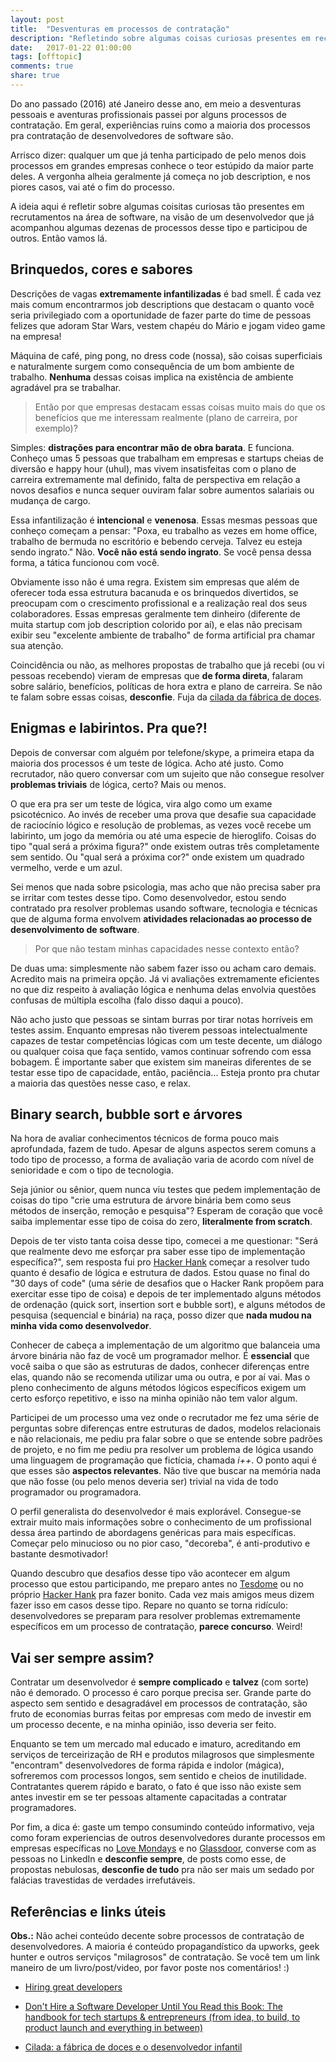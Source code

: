 ```yaml
---
layout: post
title:  "Desventuras em processos de contratação"
description: "Refletindo sobre algumas coisas curiosas presentes em recrutamentos na área de software."
date:   2017-01-22 01:00:00
tags: [offtopic]
comments: true
share: true
---
```



Do ano passado (2016) até Janeiro desse ano, em meio a desventuras pessoais e aventuras profissionais passei por alguns processos de contratação. Em geral, experiências ruins como a maioria dos processos pra contratação de desenvolvedores de software são.

Arrisco dizer: qualquer um que já tenha participado de pelo menos dois processos em grandes empresas conhece o teor estúpido da maior parte deles. A vergonha alheia geralmente já começa no job description, e nos piores casos, vai até o fim do processo. 

A ideia aqui é refletir sobre algumas coisitas curiosas tão presentes em recrutamentos na área de software, na visão de um desenvolvedor que já acompanhou algumas dezenas de processos desse tipo e participou de outros. Então vamos lá.


Brinquedos, cores e sabores
-------------
Descrições de vagas **extremamente infantilizadas** é bad smell. É cada vez mais comum encontrarmos job descriptions que destacam o quanto você seria privilegiado com a oportunidade de fazer parte do time de pessoas felizes que adoram Star Wars, vestem chapéu do Mário e jogam video game na empresa! 

Máquina de café, ping pong, no dress code (nossa), são coisas superficiais e naturalmente surgem como consequência de um bom ambiente de trabalho. **Nenhuma** dessas coisas implica na existência de ambiente agradável pra se trabalhar. 

> Então por que empresas destacam essas coisas muito mais do que os benefícios que me interessam realmente (plano de carreira, por exemplo)?

Simples: **distrações para encontrar mão de obra barata**. E funciona. Conheço umas 5 pessoas que trabalham em empresas e startups cheias de diversão e happy hour (uhul), mas vivem insatisfeitas com o plano de carreira extremamente mal definido, falta de perspectiva em relação a novos desafios e nunca sequer ouviram falar sobre aumentos salariais ou mudança de cargo.

Essa infantilização é **intencional** e **venenosa**. Essas mesmas pessoas que conheço começam a pensar: "Poxa, eu trabalho as vezes em home office, trabalho de bermuda no escritório e bebendo cerveja. Talvez eu esteja sendo ingrato." Não. **Você não está sendo ingrato**. Se você pensa dessa forma, a tática funcionou com você.

Obviamente isso não é uma regra. Existem sim empresas que além de oferecer toda essa estrutura bacanuda e os brinquedos divertidos, se preocupam com o crescimento profissional e a realização real dos seus colaboradores. Essas empresas geralmente tem dinheiro (diferente de muita startup com job description colorido por aí), e elas não precisam exibir seu "excelente ambiente de trabalho" de forma artificial pra chamar sua atenção.

Coincidência ou não, as melhores propostas de trabalho que já recebi (ou vi pessoas recebendo)  vieram de empresas que **de forma direta**, falaram sobre salário, benefícios, políticas de hora extra e plano de carreira. Se não te falam sobre essas coisas, **desconfie**. Fuja da [cilada da fábrica de doces](http://www.itexto.net/devkico/?p=1460).

Enigmas e labirintos. Pra que?!
----
Depois de conversar com alguém por telefone/skype, a primeira etapa da maioria dos processos é um teste de lógica. Acho até justo. Como recrutador, não quero conversar com um sujeito que não consegue resolver **problemas triviais** de lógica, certo? Mais ou menos.

O que era pra ser um teste de lógica, vira algo como um exame psicotécnico. Ao invés de receber uma prova que desafie sua capacidade de raciocínio lógico e resolução de problemas, as vezes você recebe um labirinto, um jogo da memória ou até uma especie de hieroglifo. Coisas do tipo "qual será a próxima figura?" onde existem outras três completamente sem sentido. Ou "qual será a próxima cor?" onde existem um quadrado vermelho, verde e um azul. 

Sei menos que nada sobre psicologia, mas acho que não precisa saber pra se irritar com testes desse tipo. Como desenvolvedor, estou sendo contratado pra resolver problemas usando software, tecnologia e técnicas que de alguma forma envolvem **atividades relacionadas ao processo de desenvolvimento de software**. 

> Por que não testam minhas capacidades nesse contexto então? 

De duas uma: simplesmente não sabem fazer isso ou acham caro demais. Acredito mais na primeira opção. Já vi avaliações extremamente eficientes no que diz respeito à avaliação lógica e nenhuma delas envolvia questões confusas de múltipla escolha (falo disso daqui a pouco).

Não acho justo que pessoas se sintam burras por tirar notas horríveis em testes assim. Enquanto empresas não tiverem pessoas intelectualmente capazes de testar competências lógicas com um teste decente, um diálogo ou qualquer coisa que faça sentido, vamos continuar sofrendo com essa bobagem. É importante saber que existem sim maneiras diferentes de se testar esse tipo de capacidade, então, paciência... Esteja pronto pra chutar a maioria das questões nesse caso, e relax.

Binary search, bubble sort e árvores
----
Na hora de avaliar conhecimentos técnicos de forma pouco mais aprofundada, fazem de tudo. Apesar de alguns aspectos serem comuns a todo tipo de processo, a forma de avaliação varia de acordo com nível de senioridade e com o tipo de tecnologia.

Seja júnior ou sênior, quem nunca viu testes que pedem implementação de coisas do tipo "crie uma estrutura de árvore binária bem como seus métodos de inserção, remoção e pesquisa"? Esperam de coração que você saiba implementar esse tipo de coisa do zero, **literalmente from scratch**.

Depois de ter visto tanta coisa desse tipo, comecei a me questionar: "Será que realmente devo me esforçar pra saber esse tipo de implementação específica?", sem resposta fui pro [Hacker Hank](hackerrank.com) começar a resolver tudo quanto é desafio de lógica e estrutura de dados. Estou quase no final do "30 days of code" (uma série de desafios que o Hacker Rank propõem para exercitar esse tipo de coisa) e depois de ter implementado alguns métodos de ordenação (quick sort, insertion sort e bubble sort), e alguns métodos de pesquisa (sequencial e binária) na raça, posso dizer que **nada mudou na minha vida como desenvolvedor**.

Conhecer de cabeça a implementação de um algoritmo que balanceia uma árvore binária não faz de você um programador melhor. É **essencial** que você saiba o que são as estruturas de dados, conhecer diferenças entre elas, quando não se recomenda utilizar uma ou outra, e por aí vai. Mas o pleno conhecimento de alguns métodos lógicos específicos exigem um certo esforço repetitivo, e isso na minha opinião não tem valor algum.

Participei de um processo uma vez onde o recrutador me fez uma série de perguntas sobre diferenças entre estruturas de dados, modelos relacionais e não relacionais, me pediu pra falar sobre o que se entende sobre padrões de projeto, e no fim me pediu pra resolver um problema de lógica usando uma linguagem de programação que fictícia, chamada *i++*. O ponto aqui é que esses são **aspectos relevantes**. Não tive que buscar na memória nada que não fosse (ou pelo menos deveria ser) trivial na vida de todo programador ou programadora.

O perfil generalista do desenvolvedor é mais explorável. Consegue-se extrair muito mais informações sobre o conhecimento de um profissional dessa área partindo de abordagens genéricas para mais específicas. Começar pelo minucioso ou no pior caso, "decoreba", é anti-produtivo e bastante desmotivador! 

Quando descubro que desafios desse tipo vão acontecer em algum processo que estou participando, me preparo antes no [Tesdome](https://www.testdome.com) ou no próprio [Hacker Hank](hackerrank.com) pra fazer bonito. Cada vez mais amigos meus dizem fazer isso em casos desse tipo. Repare no quanto se torna ridículo: desenvolvedores se preparam para resolver problemas extremamente específicos em um processo de contratação, **parece concurso**. Weird!

Vai ser sempre assim?
----
Contratar um desenvolvedor é **sempre complicado** e **talvez** (com sorte) não é demorado. O processo é caro porque precisa ser. Grande parte do aspecto sem sentido e desagradável em processos de contratação, são fruto de economias burras feitas por empresas com medo de investir em um processo decente, e na minha opinião, isso deveria ser feito. 

Enquanto se tem um mercado mal educado e imaturo, acreditando em serviços de terceirização de RH e produtos milagrosos que simplesmente "encontram" desenvolvedores de forma rápida e indolor (mágica), sofreremos com processos longos, sem sentido e cheios de inutilidade. Contratantes querem rápido e barato, o fato é que isso não existe sem  antes investir em se ter pessoas altamente capacitadas a contratar programadores. 

Por fim, a dica é: gaste um tempo consumindo conteúdo informativo, veja como foram experiencias de outros desenvolvedores durante processos em empresas específicas no [Love Mondays](https://www.lovemondays.com.br/) e no [Glassdoor](https://www.glassdoor.com), converse com as pessoas no LinkedIn e **desconfie sempre**, de posts como esse, de propostas nebulosas, **desconfie de tudo** pra não ser mais um sedado por falácias travestidas de verdades irrefutáveis.



Referências e links úteis
-------------

**Obs.:** Não achei conteúdo decente sobre processos de contratação de desenvolvedores. A maioria é conteúdo propagandístico da upworks, geek hunter e outros serviços "milagrosos" de contratação. Se você tem um link maneiro de um livro/post/video, por favor poste nos comentários! :)

- [Hiring great developers](http://www.infoworld.com/article/2609792/it-careers/7-simple-rules-for-hiring-great-developers.html)

- [Don't Hire a Software Developer Until You Read this Book: The handbook for tech startups & entrepreneurs (from idea, to build, to product launch and everything in between)](https://www.amazon.com/Dont-Hire-Software-Developer-Until-ebook/dp/B01LY5C1IK)

- [Cilada: a fábrica de doces e o desenvolvedor infantil](http://www.itexto.net/devkico/?p=1460)


